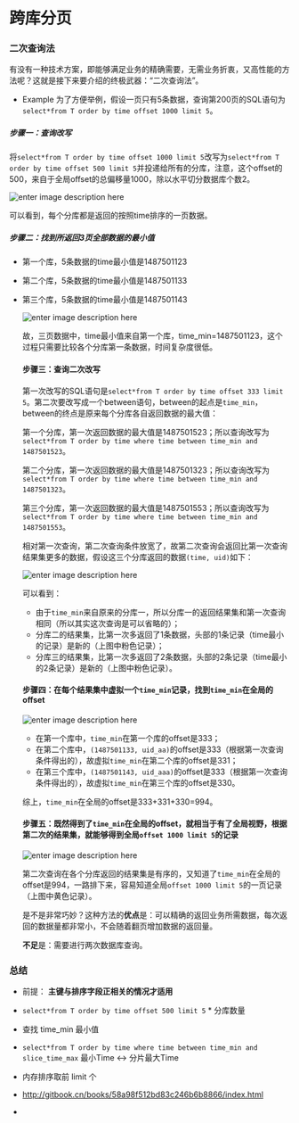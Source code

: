 # 跨库分页



### 二次查询法

有没有一种技术方案，即能够满足业务的精确需要，无需业务折衷，又高性能的方法呢？这就是接下来要介绍的终极武器：“二次查询法”。

* Example 为了方便举例，假设一页只有5条数据，查询第200页的SQL语句为`select*from T order by time offset 1000 limit 5`。

##### 步骤一：查询改写

将`select*from T order by time offset 1000 limit 5`改写为`select*from T order by time offset 500 limit 5`并投递给所有的分库，注意，这个offset的500，来自于全局offset的总偏移量1000，除以水平切分数据库个数2。

![enter image description here](http://7xpvay.com1.z0.glb.clouddn.com/ca8beea0-f69f-11e6-bfb2-ed01f1eed323)

可以看到，每个分库都是返回的按照time排序的一页数据。



##### 步骤二：找到所返回3页全部数据的最小值

- 第一个库，5条数据的time最小值是1487501123

- 第二个库，5条数据的time最小值是1487501133

- 第三个库，5条数据的time最小值是1487501143

  ![enter image description here](http://7xpvay.com1.z0.glb.clouddn.com/d64778e0-f69f-11e6-bfb2-ed01f1eed323)

  故，三页数据中，time最小值来自第一个库，time_min=1487501123，这个过程只需要比较各个分库第一条数据，时间复杂度很低。

  #### 步骤三：查询二次改写

  第一次改写的SQL语句是`select*from T order by time offset 333 limit 5`。第二次要改写成一个between语句，between的起点是`time_min`，between的终点是原来每个分库各自返回数据的最大值：

  第一个分库，第一次返回数据的最大值是1487501523；所以查询改写为`select*from T order by time where time between time_min and 1487501523`。

  第二个分库，第一次返回数据的最大值是1487501323；所以查询改写为`select*from T order by time where time between time_min and 1487501323`。

  第三个分库，第一次返回数据的最大值是1487501553；所以查询改写为`select*from T order by time where time between time_min and 1487501553`。

  相对第一次查询，第二次查询条件放宽了，故第二次查询会返回比第一次查询结果集更多的数据，假设这三个分库返回的数据`(time, uid)`如下：

  ![enter image description here](http://7xpvay.com1.z0.glb.clouddn.com/e17a2410-f69f-11e6-bfb2-ed01f1eed323)

  可以看到：

  - 由于`time_min`来自原来的分库一，所以分库一的返回结果集和第一次查询相同（所以其实这次查询是可以省略的）；
  - 分库二的结果集，比第一次多返回了1条数据，头部的1条记录（time最小的记录）是新的（上图中粉色记录）；
  - 分库三的结果集，比第一次多返回了2条数据，头部的2条记录（time最小的2条记录）是新的（上图中粉色记录）。

  #### 步骤四：在每个结果集中虚拟一个`time_min`记录，找到`time_min`在全局的offset

  ![enter image description here](http://7xpvay.com1.z0.glb.clouddn.com/ee8782b0-f69f-11e6-bfb2-ed01f1eed323)

  - 在第一个库中，`time_min`在第一个库的offset是333；
  - 在第二个库中，`(1487501133, uid_aa)`的offset是333（根据第一次查询条件得出的），故虚拟`time_min`在第二个库的offset是331；
  - 在第三个库中，`(1487501143, uid_aaa)`的offset是333（根据第一次查询条件得出的），故虚拟`time_min`在第三个库的offset是330。

  综上，`time_min`在全局的offset是333+331+330=994。

  #### 步骤五：既然得到了`time_min`在全局的offset，就相当于有了全局视野，根据第二次的结果集，就能够得到全局`offset 1000 limit 5`的记录

  ![enter image description here](http://7xpvay.com1.z0.glb.clouddn.com/fae71520-f69f-11e6-bfb2-ed01f1eed323)

  第二次查询在各个分库返回的结果集是有序的，又知道了`time_min`在全局的offset是994，一路排下来，容易知道全局`offset 1000 limit 5`的一页记录（上图中黄色记录）。

  是不是非常巧妙？这种方法的**优点**是：可以精确的返回业务所需数据，每次返回的数据量都非常小，不会随着翻页增加数据的返回量。

  **不足**是：需要进行两次数据库查询。



### 总结



* 前提： **主键与排序字段正相关的情况才适用**
* `select*from T order by time offset 500 limit 5` * 分库数量
* 查找 time_min 最小值
* `select*from T order by time where time between time_min and slice_time_max` 最小Time <-> 分片最大Time
* 内存排序取前 limit 个





* http://gitbook.cn/books/58a98f512bd83c246b6b8866/index.html
* ​